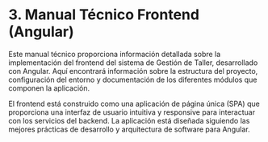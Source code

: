 ﻿# 3. Manual Técnico Frontend (Angular)

Este manual técnico proporciona información detallada sobre la implementación del frontend del sistema de Gestión de Taller, desarrollado con Angular. Aquí encontrará información sobre la estructura del proyecto, configuración del entorno y documentación de los diferentes módulos que componen la aplicación.

El frontend está construido como una aplicación de página única (SPA) que proporciona una interfaz de usuario intuitiva y responsive para interactuar con los servicios del backend. La aplicación está diseñada siguiendo las mejores prácticas de desarrollo y arquitectura de software para Angular.